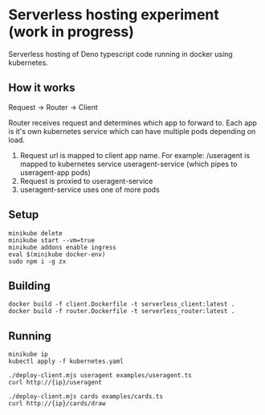 # Serverless hosting experiment (work in progress)

Serverless hosting of Deno typescript code running in docker using kubernetes.

## How it works

Request -> Router -> Client 

Router receives request and determines which app to forward to. Each app is it's own kubernetes service which can have multiple pods depending on load.

1. Request url is mapped to client app name. For example: /useragent is mapped to kubernetes service useragent-service (which pipes to useragent-app pods)
2. Request is proxied to useragent-service
3. useragent-service uses one of more pods

## Setup

    minikube delete
    minikube start --vm=true
    minikube addons enable ingress
    eval $(minikube docker-env)
    sudo npm i -g zx

## Building

    docker build -f client.Dockerfile -t serverless_client:latest . 
    docker build -f router.Dockerfile -t serverless_router:latest . 

## Running

    minikube ip
    kubectl apply -f kubernetes.yaml

    ./deploy-client.mjs useragent examples/useragent.ts
    curl http://{ip}/useragent

    ./deploy-client.mjs cards examples/cards.ts
    curl http://{ip}/cards/draw
